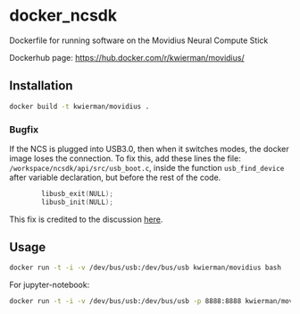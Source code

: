 # docker_ncsdk
Dockerfile for running software on the Movidius Neural Compute Stick

Dockerhub page: https://hub.docker.com/r/kwierman/movidius/

## Installation

~~~ bash
docker build -t kwierman/movidius .
~~~

### Bugfix

If the NCS is plugged into USB3.0, then when it switches modes, the docker image loses the connection. To fix this, add these lines the file: `/workspace/ncsdk/api/src/usb_boot.c`, inside the function `usb_find_device` after variable declaration, but before the rest of the code.

~~~ c
        libusb_exit(NULL);
        libusb_init(NULL);
~~~

This fix is credited to the discussion [here](https://ncsforum.movidius.com/discussion/394/ncs-access-in-a-docker-container-in-virtualbox-on-mac-osx). 


## Usage

~~~ bash
docker run -t -i -v /dev/bus/usb:/dev/bus/usb kwierman/movidius bash
~~~

For jupyter-notebook:

~~~ bash
docker run -t -i -v /dev/bus/usb:/dev/bus/usb -p 8888:8888 kwierman/movidius jupyter-notebook
~~~
